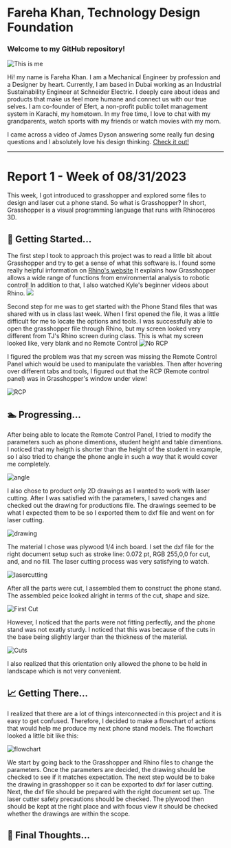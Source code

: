 # Fareha Khan, Technology Design Foundation

### Welcome to my GitHub repository! 

![This is me](Me.jpeg)

Hi! my name is Fareha Khan. I am a Mechanical Engineer by profession and a Designer by heart. Currently, I am based in Dubai working as an Industrial Sustainability Engineer at Schneider Electric. I deeply care about ideas and products that make us feel more humane and connect us with our true selves. I am co-founder of Efert, a non-profit public toilet management system in Karachi, my hometown. In my free time, I love to chat with my grandparents, watch sports with my friends or watch movies with my mom.

I came across a video of James Dyson answering some really fun desing questions and I absolutely love his design thinking. 
[Check it out!](https://www.youtube.com/watch?v=zFCFe38EIfE)



---
# Report 1 - Week of 08/31/2023 #
This week, I got introduced to grasshopper and explored some files to design and laser cut a phone stand. So what is Grasshopper? In short, Grasshopper is a visual programming language that runs with Rhinoceros 3D. 

## :memo: Getting Started...

The first step I took to approach this project was to read a little bit about Grasshopper and try to get a sense of what this software is. I found some really helpful information on [Rhino's website](https://www.rhino3d.com/6/new/grasshopper/) It explains how Grasshopper allows a wide range of functions from environmental analysis to robotic control! In addition to that, I also watched Kyle's beginner videos about Rhino. 
![](grasshopper.jpg)


Second step for me was to get started with the Phone Stand files that was shared with us in class last week. When I first opened the file, it was a little difficult for me to locate the options and tools. I was successfully able to open the grasshopper file through Rhino, but my screen looked very different from TJ's Rhino screen during class. 
This is what my screen looked like, very blank and no Remote Control
![No RCP](grasshopperscreen.jpg)

I figured the problem was that my screen was missing the Remote Control Panel which would be used to manipulate the variables. Then after hovering over different tabs and tools, I figured out that the RCP (Remote control panel) was in Grasshopper's window under view!

![RCP](rcp.jpg)

## :swimmer: Progressing...

After being able to locate the Remote Control Panel, I tried to modify the parameters such as phone dimentions, student height and table dimentions. I noticed that my heigth is shorter than the height of the student in example, so I also tried to change the phone angle in such a way that it would cover me completely.

![angle](angle.jpg)


I also chose to product only 2D drawings as I wanted to work with laser cutting. After I was satisfied with the parameters, I saved changes and checked out the drawing for productions file. The drawings seemed to be what I expected them to be so I exported them to dxf file and went on for laser cutting. 

![drawing](drawing.jpg)

The material I chose was plywood 1/4 inch board. I set the dxf file for the right document setup such as stroke line: 0.072 pt, RGB 255,0,0 for cut, and, and no fill. The laser cutting process was very satisfying to watch. 

![lasercutting](https://github.com/Berkeley-MDes/tdf-fa23-Farehak/assets/143111800/efe6c14a-24be-480b-bff3-f954820c062c)

After all the parts were cut, I assembled them to construct the phone stand. The assembled peice looked alright in terms of the cut, shape and size.

![First Cut](landscape.jpg)

However, I noticed that the parts were not fitting perfectly, and the phone stand was not exatly sturdy. I noticed that this was because of the cuts in the base being slightly  larger than the thickness of the material. 

![Cuts](oneclose.jpg)

I also realized that this orientation only allowed the phone to be held in landscape which is not very convenient. 


## 📈 Getting There...

I realized that there are a lot of things interconnected in this project and it is easy to get confused. Therefore, I decided to make a flowchart of actions that would help me produce my next phone stand models. The flowchart looked a little bit like this: 

![flowchart](flowchart.jpg)

We start by going back to the Grasshopper and Rhino files to change the parameters. Once the parameters are decided, the drawing should be checked to see if it matches expectation. The next step would be to bake the drawing in grasshopper so it can be exported to dxf for laser cutting. Next, the dxf file should be prepared with the right document set up. The laser cutter safety precautions should be checked. The plywood then should be kept at the right place and with focus view it should be checked whether the drawings are within the scope. 



## 🔮 Final Thoughts...




